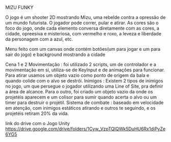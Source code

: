 MIZU FUNKY 

O jogo é um shooter 2D mostrando Mizu, uma rebelde contra a opressão de um mundo futurista. O jogador pode correr, pular e atirar. As cores são o foco do jogo, onde cada elemento conversa diretamente com as cores, a cidade, opreesiva e misteriosa, com vermelho e roxo, a leveza e liberdade da personagem com a azul, etc.

Menu
feito com um canvas onde contém botões(um para jogar e um para sair do jogo) e background mostrando a cidade


Cena 1 e 2
Movimentação : foi utilizado 2 scripts, um de controlador e a movimentação em si, utiliza-se de KeyInput e de animaçôes para funcionar. Para atirar usamos um objeto vazio como ponto de origem da bala e quando colide com o alvo se destrói.
Inimigos : Existem 2 tipos de inimigos no jogo, um que persegue o jogador utilizando uma Line of Site, pra definir a área de alcance. Para o outro, foi criado um objeto vazio da onde os projetéis aparecem e um colisor para sumir quando acerta o alvo ou um timer para destruir o projétil.
Sistema de combate : baseado em velocidade em atenção, com inimigos estáticos atirando e outros te seguindo, e os projetéis retiram 20% da vida.


link do drive com o Jogo  Unity https://drive.google.com/drive/folders/1Cyw_VzpTQlQWk5DuHU6Rx1djPyZe6YG5
